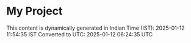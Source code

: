 # My Project

This content is dynamically generated in Indian Time (IST): 2025-01-12 11:54:35 IST
Converted to UTC: 2025-01-12 06:24:35 UTC
